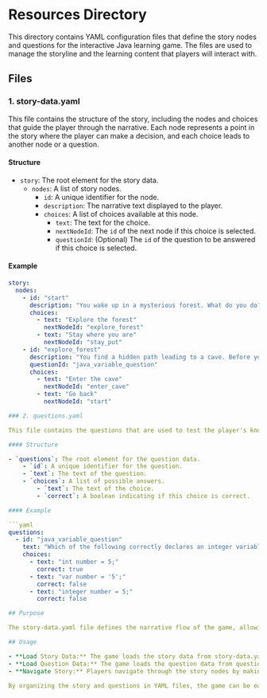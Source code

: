 # Resources Directory

This directory contains YAML configuration files that define the story nodes and questions for the interactive Java learning game. The files are used to manage the storyline and the learning content that players will interact with.

## Files

### 1. story-data.yaml

This file contains the structure of the story, including the nodes and choices that guide the player through the narrative. Each node represents a point in the story where the player can make a decision, and each choice leads to another node or a question.

#### Structure

- `story`: The root element for the story data.
    - `nodes`: A list of story nodes.
        - `id`: A unique identifier for the node.
        - `description`: The narrative text displayed to the player.
        - `choices`: A list of choices available at this node.
            - `text`: The text for the choice.
            - `nextNodeId`: The `id` of the next node if this choice is selected.
            - `questionId`: (Optional) The `id` of the question to be answered if this choice is selected.

#### Example

```yaml
story:
  nodes:
    - id: "start"
      description: "You wake up in a mysterious forest. What do you do?"
      choices:
        - text: "Explore the forest"
          nextNodeId: "explore_forest"
        - text: "Stay where you are"
          nextNodeId: "stay_put"
    - id: "explore_forest"
      description: "You find a hidden path leading to a cave. Before you enter, solve this coding challenge:"
      questionId: "java_variable_question"
      choices:
        - text: "Enter the cave"
          nextNodeId: "enter_cave"
        - text: "Go back"
          nextNodeId: "start"

### 2. questions.yaml

This file contains the questions that are used to test the player's knowledge of Java concepts. Each question includes a text prompt and multiple choices, with one or more correct answers.

#### Structure

- `questions`: The root element for the question data.
    - `id`: A unique identifier for the question.
    - `text`: The text of the question.
    - `choices`: A list of possible answers.
        - `text`: The text of the choice.
        - `correct`: A boolean indicating if this choice is correct.

#### Example

```yaml
questions:
  - id: "java_variable_question"
    text: "Which of the following correctly declares an integer variable in Java?"
    choices:
      - text: "int number = 5;"
        correct: true
      - text: "var number = '5';"
        correct: false
      - text: "integer number = 5;"
        correct: false

## Purpose

The story-data.yaml file defines the narrative flow of the game, allowing players to navigate through different story nodes based on their choices. The questions.yaml file provides educational content that challenges the player to apply their Java knowledge at key points in the story.

## Usage

- **Load Story Data:** The game loads the story data from story-data.yaml to determine the narrative structure and available choices.
- **Load Question Data:** The game loads the question data from questions.yaml to present coding challenges to the player.
- **Navigate Story:** Players navigate through the story nodes by making choices, answering questions, and progressing based on their decisions and knowledge.

By organizing the story and questions in YAML files, the game can be easily updated and expanded with new content, providing a dynamic and interactive learning experience.
